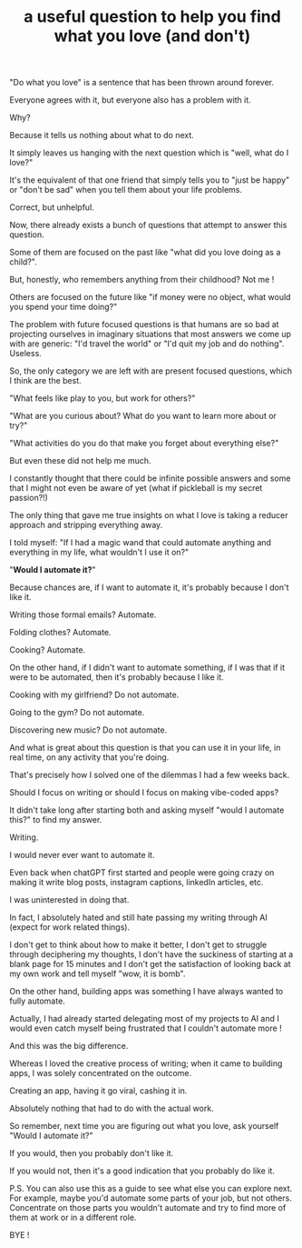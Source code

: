 ﻿---
title: a useful question to help you find what you love (and don't)
categories: ["essay"]
permalink: /{{ title | slugify }}/
tags: essays

---
"Do what you love" is a sentence that has been thrown around forever.

Everyone agrees with it, but everyone also has a problem with it.

Why?

Because it tells us nothing about what to do next.

It simply leaves us hanging with the next question which is "well, what do I love?"

It's the equivalent of that one friend that simply tells you to "just be happy" or "don't be sad" when you tell them about your life problems.

Correct, but unhelpful.

Now, there already exists a bunch of questions that attempt to answer this question.

Some of them are focused on the past like "what did you love doing as a child?".

But, honestly, who remembers anything from their childhood? Not me !

Others are focused on the future like "if money were no object, what would you spend your time doing?"

The problem with future focused questions is that humans are so bad at projecting ourselves in imaginary situations that most answers we come up with are generic: "I'd travel the world" or "I'd quit my job and do nothing". Useless.

So, the only category we are left with are present focused questions, which I think are the best.

"What feels like play to you, but work for others?"

"What are you curious about? What do you want to learn more about or try?"

"What activities do you do that make you forget about everything else?"

But even these did not help me much.

I constantly thought that there could be infinite possible answers and some that I might not even be aware of yet (what if pickleball is my secret passion?!)

The only thing that gave me true insights on what I love is taking a reducer approach and stripping everything away.

I told myself: "If I had a magic wand that could automate anything and everything in my life, what wouldn't I use it on?"

"**Would I automate it?**"

Because chances are, if I want to automate it, it's probably because I don't like it.

Writing those formal emails? Automate.

Folding clothes? Automate.

Cooking? Automate.

On the other hand, if I didn't want to automate something, if I was that if it were to be automated, then it's probably because I like it.

Cooking with my girlfriend? Do not automate.

Going to the gym? Do not automate.

Discovering new music? Do not automate.

And what is great about this question is that you can use it in your life, in real time, on any activity that you're doing.

That's precisely how I solved one of the dilemmas I had a few weeks back.

Should I focus on writing or should I focus on making vibe-coded apps?

It didn't take long after starting both and asking myself "would I automate this?" to find my answer.

Writing.

I would never ever want to automate it.

Even back when chatGPT first started and people were going crazy on making it write blog posts, instagram captions, linkedIn articles, etc.

I was uninterested in doing that.

In fact, I absolutely hated and still hate passing my writing through AI (expect for work related things).

I don't get to think about how to make it better, I don't get to struggle through deciphering my thoughts, I don't have the suckiness of starting at a blank page for 15 minutes and I don't get the satisfaction of looking back at my own work and tell myself "wow, it is bomb".

On the other hand, building apps was something I have always wanted to fully automate.

Actually, I had already started delegating most of my projects to AI and I would even catch myself being frustrated that I couldn't automate more !

And this was the big difference.

Whereas I loved the creative process of writing; when it came to building apps, I was solely concentrated on the outcome.

Creating an app, having it go viral, cashing it in.

Absolutely nothing that had to do with the actual work.

So remember, next time you are figuring out what you love, ask yourself "Would I automate it?"

If you would, then you probably don't like it.

If you would not, then it's a good indication that you probably do like it.

P.S. You can also use this as a guide to see what else you can explore next. For example, maybe you'd automate some parts of your job, but not others. Concentrate on those parts you wouldn't automate and try to find more of them at work or in a different role.

BYE !
